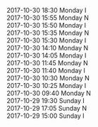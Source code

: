 2017-10-30 18:30 Monday  I  
2017-10-30 15:55 Monday  N  
2017-10-30 15:50 Monday  I  
2017-10-30 15:35 Monday  N  
2017-10-30 15:30 Monday  I  
2017-10-30 14:10 Monday  N  
2017-10-30 14:05 Monday  I  
2017-10-30 11:45 Monday  N  
2017-10-30 11:40 Monday  I  
2017-10-30 10:30 Monday  N  
2017-10-30 10:25 Monday  I  
2017-10-30 09:40 Monday  N  
2017-10-29 19:30 Sunday  I  
2017-10-29 17:05 Sunday  N  
2017-10-29 15:00 Sunday  I  
